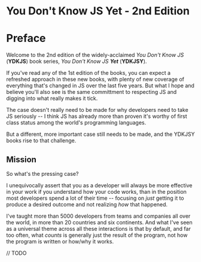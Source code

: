 # You Don't Know JS Yet - 2nd Edition
# Preface

Welcome to the 2nd edition of the widely-acclaimed *You Don't Know JS* (**YDKJS**) book series, *You Don't Know JS **Yet*** (**YDKJSY**).

If you've read any of the 1st edition of the books, you can expect a refreshed approach in these new books, with plenty of new coverage of everything that's changed in JS over the last five years. But what I hope and believe you'll also see is the same committment to respecting JS and digging into what really makes it tick.

The case doesn't really need to be made for why developers need to take JS seriously -- I think JS has already more than proven it's worthy of first class status among the world's programming languages.

But a different, more important case still needs to be made, and the YDKJSY books rise to that challenge.

## Mission

So what's the pressing case?

I unequivocally assert that you as a developer will always be more effective in your work if you understand how your code works, than in the position most developers spend a lot of their time -- focusing on *just* getting it to produce a desired outcome and not realizing *how* that happened.

I've taught more than 5000 developers from teams and companies all over the world, in more than 20 countries and six continents. And what I've seen as a universal theme across all these interactions is that by default, and far too often, what *counts* is generally just the result of the program, not how the program is written or how/why it works.

// TODO
